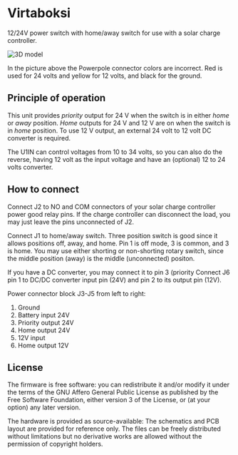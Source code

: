 # Virtaboksi

12/24V power switch with home/away switch for use with a solar charge
controller.

![3D model](docs/3d.avif)

In the picture above the Powerpole connector colors are incorrect. Red
is used for 24 volts and yellow for 12 volts, and black for the ground.

## Principle of operation

This unit provides *priority* output for 24 V when the switch is in
either *home* or *away* position. *Home* outputs for 24 V and 12 V are
on when the switch is in *home* position. To use 12 V output, an
external 24 volt to 12 volt DC converter is required.

The U1IN can control voltages from 10 to 34 volts, so you can also do
the reverse, having 12 volt as the input voltage and have an
(optional) 12 to 24 volts converter.

## How to connect

Connect J2 to NO and COM connectors of your solar charge controller
power good relay pins. If the charge controller can disconnect the
load, you may just leave the pins unconnected of J2.

Connect J1 to home/away switch. Three position switch is good since it
allows positions off, away, and home. Pin 1 is off mode, 3 is common,
and 3 is home. You may use either shorting or non-shorting rotary
switch, since the middle position (away) is the middle (unconnected)
positon.

If you have a DC converter, you may connect it to pin 3 (priority 
Connect J6 pin 1 to DC/DC converter input pin (24V) and pin 2 to
its output pin (12V).

Power connector block J3-J5 from left to right:

1. Ground
2. Battery input 24V
3. Priority output 24V
4. Home output 24V
5. 12V input
6. Home output 12V

## License

The firmware is free software: you can redistribute it and/or modify
it under the terms of the GNU Affero General Public License as
published by the Free Software Foundation, either version 3 of the
License, or (at your option) any later version.

The hardware is provided as source-available: The schematics and PCB
layout are provided for reference only. The files can be freely
distributed without limitations but no derivative works are allowed
without the permission of copyright holders.
